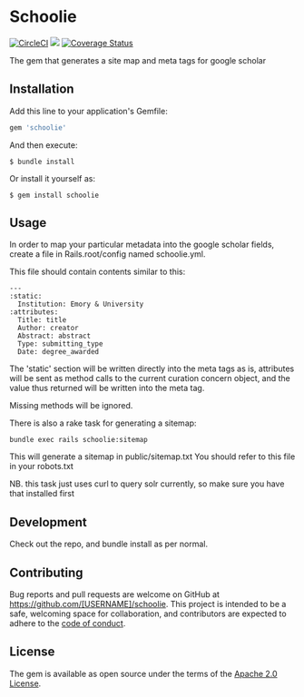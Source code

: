 # Schoolie
[![CircleCI](https://circleci.com/gh/curationexperts/schoolie/tree/main.svg?style=svg)](https://circleci.com/gh/curationexperts/schoolie/tree/main)
<a href="https://codeclimate.com/github/curationexperts/schoolie/maintainability"><img src="https://api.codeclimate.com/v1/badges/bc6ef5bc9e76c6c3dcc9/maintainability" /></a>
[![Coverage Status](https://coveralls.io/repos/github/curationexperts/schoolie/badge.svg?branch=main)](https://coveralls.io/github/curationexperts/schoolie?branch=main)

The gem that generates a site map and meta tags for google scholar

## Installation

Add this line to your application's Gemfile:

```ruby
gem 'schoolie'
```

And then execute:

    $ bundle install

Or install it yourself as:

    $ gem install schoolie

## Usage

In order to map your particular metadata into the google scholar fields, create a file in Rails.root/config named schoolie.yml.


This file should contain contents similar to this:

```
---
:static:
  Institution: Emory & University
:attributes:
  Title: title
  Author: creator
  Abstract: abstract
  Type: submitting_type
  Date: degree_awarded
```

The 'static' section will be written directly into the meta tags as is, attributes will be sent as method calls to the current curation
concern object, and the value thus returned will be written into the meta tag.

Missing methods will be ignored.

There is also a rake task for generating a sitemap:

```
bundle exec rails schoolie:sitemap
```

This will generate a sitemap in public/sitemap.txt You should refer to this file in your robots.txt 

NB. this task just uses curl to query solr currently, so make sure you have that installed first

## Development

Check out the repo, and bundle install as per normal.

## Contributing

Bug reports and pull requests are welcome on GitHub at https://github.com/[USERNAME]/schoolie. This project is intended to be a safe, welcoming space for collaboration, and contributors are expected to adhere to the [code of conduct](https://github.com/[USERNAME]/schoolie/blob/master/CODE_OF_CONDUCT.md).

## License

The gem is available as open source under the terms of the [Apache 2.0 License](https://opensource.org/licenses/Apache-2.0).
